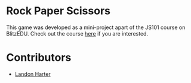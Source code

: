 # Rock Paper Scissors
This game was developed as a mini-project apart of the JS101 course on BlitzEDU. Check out the course [here](https://blitzedu.vercel.app/course/js101) if you are interested. 

# Contributors
- [Landon Harter](https://github.com/LandonHarter)
